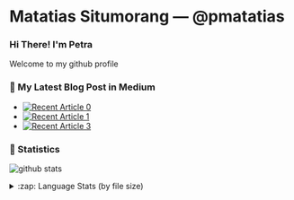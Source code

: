 # Matatias Situmorang &mdash; @pmatatias

### Hi There! I'm Petra
Welcome to my github profile


### 📝 My Latest Blog Post in Medium
- <a target="_blank" href="https://github-readme-medium-recent-article.vercel.app/medium/@pmatatias/0"><img src="https://github-readme-medium-recent-article.vercel.app/medium/@pmatatias/0" alt="Recent Article 0"></a>
- <a target="_blank" href="https://github-readme-medium-recent-article.vercel.app/medium/@pmatatias/1"><img src="https://github-readme-medium-recent-article.vercel.app/medium/@pmatatias/1" alt="Recent Article 1"></a>
- <a target="_blank" href="https://github-readme-medium-recent-article.vercel.app/medium/@pmatatias/3"><img src="https://github-readme-medium-recent-article.vercel.app/medium/@pmatatias/3" alt="Recent Article 3"></a> <br>

<!--  _(Generated by [Medium's Recent Article](https://github.com/bxcodec/github-readme-medium-recent-article))_ -->


### 🌱 Statistics

![github stats](https://github-readme-stats.vercel.app/api?username=pmatatias&show_icons=true&count_private=true)

<details>
  <summary>:zap: Language Stats (by file size) </summary>
  </br>
  <img align="left" alt="pmatatias's Language Stats" src="https://github-readme-stats.vercel.app/api/top-langs/?username=pmatatias&langs_count=6&layout=compact" />
</details>

<!--
**pmatatias/pmatatias** is a ✨ _special_ ✨ repository because its `README.md` (this file) appears on your GitHub profile.

Here are some ideas to get you started:

- 🔭 I’m currently working on ...
- 🌱 I’m currently learning ...
- 👯 I’m looking to collaborate on ...
- 🤔 I’m looking for help with ...
- 💬 Ask me about ...
- 📫 How to reach me: ...
- 😄 Pronouns: ...
- ⚡ Fun fact: ...
-->
